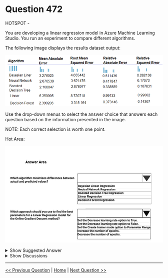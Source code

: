 # Question 472

HOTSPOT -

You are developing a linear regression model in Azure Machine Learning Studio. You run an experiment to compare different algorithms.

The following image displays the results dataset output:

![Question Image](../images/q472_q_0043600001.png)

Use the drop-down menus to select the answer choice that answers each question based on the information presented in the image.

NOTE: Each correct selection is worth one point.

Hot Area:

![Question Image](../images/q472_q_0043700001.png)

<details>
  <summary>Show Suggested Answer</summary>

<img src="../images/q472_ans_0_0043800001.jpg" alt="Answer Image"><br>

<p>Box 1: Boosted Decision Tree Regression</p>
<p>Mean absolute error (MAE) measures how close the predictions are to the actual outcomes; thus, a lower score is better.</p>
<p>Box 2:</p>
<p>Online Gradient Descent: If you want the algorithm to find the best parameters for you, set Create trainer mode option to Parameter Range. You can then specify multiple values for the algorithm to try.</p>
<p>Reference:</p>
<p>https://docs.microsoft.com/en-us/azure/machine-learning/studio-module-reference/evaluate-model https://docs.microsoft.com/en-us/azure/machine-learning/studio-module-reference/linear-regression</p>

</details>

<details>
  <summary>Show Discussions</summary>

<blockquote><p><strong>ljljljlj</strong> <code>(Sun 11 Jul 2021 14:24)</code> - <em>Upvotes: 8</em></p><p>On exam 2021/7/10</p></blockquote>
<blockquote><p><strong>azayra</strong> <code>(Fri 16 Jul 2021 10:29)</code> - <em>Upvotes: 6</em></p><p>You passed?</p></blockquote>
<blockquote><p><strong>jefimija</strong> <code>(Mon 04 Nov 2024 09:52)</code> - <em>Upvotes: 1</em></p><p>Linear Regression is not incorrect, maybe two options are correct.</p></blockquote>
<blockquote><p><strong>AzureGeek79</strong> <code>(Sat 12 Oct 2024 19:01)</code> - <em>Upvotes: 1</em></p><p>Would linear regression not be the right answer for first drop-down?</p></blockquote>
<blockquote><p><strong>snegnik</strong> <code>(Sun 04 Jun 2023 15:09)</code> - <em>Upvotes: 1</em></p><p>the table is not needed for the second question.</p></blockquote>
<blockquote><p><strong>ning</strong> <code>(Mon 13 Jun 2022 12:40)</code> - <em>Upvotes: 4</em></p><p>Yes, the given answer is correct:
&quot;Parameter Range: If you want the algorithm to find the best parameters for you, set Create trainer mode option to Parameter Range. You can then specify multiple values for the algorithm to try.&quot;</p></blockquote>
<blockquote><p><strong>ZoeJ</strong> <code>(Thu 27 Apr 2023 07:05)</code> - <em>Upvotes: 1</em></p><p>https://learn.microsoft.com/en-us/azure/machine-learning/component-reference/linear-regression?view=azureml-api-2#create-a-regression-model-using-online-gradient-descent</p></blockquote>
<blockquote><p><strong>Tsardoz</strong> <code>(Sun 16 Jan 2022 09:19)</code> - <em>Upvotes: 2</em></p><p>Not sure about parameter range. The only way this would work is if you had prior knwledge of the coefficients eg. by looking at the Bayesian results. Otherwise increasing number of epochs would be the most sensible approach.</p></blockquote>

</details>

---

[<< Previous Question](question_471.md) | [Home](../index.md) | [Next Question >>](question_473.md)
